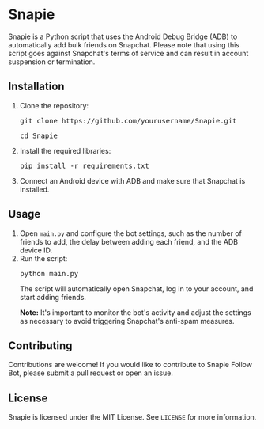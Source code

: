 <!DOCTYPE html>
<html>
<body>
	<h1>Snapie</h1>
	<p>Snapie is a Python script that uses the Android Debug Bridge (ADB) to automatically add bulk friends on Snapchat. Please note that using this script goes against Snapchat's terms of service and can result in account suspension or termination.</p>
  
<h2>Installation</h2>
<ol>
	<li>Clone the repository:</li>
	<pre>git clone https://github.com/yourusername/Snapie.git</pre>
	<pre>cd Snapie</pre>
	<li>Install the required libraries:</li>
	<pre>pip install -r requirements.txt</pre>
	<li>Connect an Android device with ADB and make sure that Snapchat is installed.</li>
</ol>

<h2>Usage</h2>
<ol>
	<li>Open <code>main.py</code> and configure the bot settings, such as the number of friends to add, the delay between adding each friend, and the ADB device ID.</li>
	<li>Run the script:</li>
	<pre>python main.py</pre>
	<p>The script will automatically open Snapchat, log in to your account, and start adding friends.</p>
	<p><strong>Note:</strong> It's important to monitor the bot's activity and adjust the settings as necessary to avoid triggering Snapchat's anti-spam measures.</p>
</ol>

<h2>Contributing</h2>
<p>Contributions are welcome! If you would like to contribute to Snapie Follow Bot, please submit a pull request or open an issue.</p>

<h2>License</h2>
<p>Snapie is licensed under the MIT License. See <code>LICENSE</code> for more information.</p>
</body>
</html>
